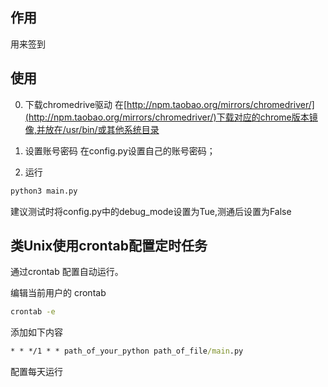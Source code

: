 ## 作用

用来签到

## 使用

0. 下载chromedrive驱动
在[http://npm.taobao.org/mirrors/chromedriver/](http://npm.taobao.org/mirrors/chromedriver/)下载对应的chrome版本镜像,并放在/usr/bin/或其他系统目录

1. 设置账号密码
在config.py设置自己的账号密码；

2. 运行
```python
python3 main.py
```

建议测试时将config.py中的debug_mode设置为Tue,测通后设置为False

## 类Unix使用crontab配置定时任务
通过crontab 配置自动运行。

编辑当前用户的 crontab
```cmd
crontab -e
```

添加如下内容
```cmd
* * */1 * * path_of_your_python path_of_file/main.py
```

配置每天运行